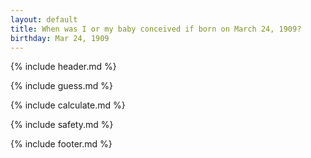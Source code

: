 ```yaml
---
layout: default
title: When was I or my baby conceived if born on March 24, 1909?
birthday: Mar 24, 1909
---
```


{% include header.md %}

{% include guess.md %}

{% include calculate.md %}

{% include safety.md %}

{% include footer.md %}



